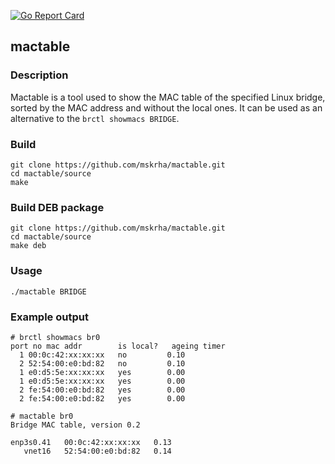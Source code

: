 [![Go Report Card](https://goreportcard.com/badge/github.com/mskrha/mactable)](https://goreportcard.com/report/github.com/mskrha/mactable)

## mactable

### Description
Mactable is a tool used to show the MAC table of the specified Linux bridge, sorted by the MAC address and without the local ones. It can be used as an alternative to the ```brctl showmacs BRIDGE```.

### Build
```shell
git clone https://github.com/mskrha/mactable.git
cd mactable/source
make
```

### Build DEB package
```shell
git clone https://github.com/mskrha/mactable.git
cd mactable/source
make deb
```

### Usage
```shell
./mactable BRIDGE
```

### Example output
```shell
# brctl showmacs br0
port no	mac addr		is local?	ageing timer
  1	00:0c:42:xx:xx:xx	no		   0.10
  2	52:54:00:e0:bd:82	no		   0.10
  1	e0:d5:5e:xx:xx:xx	yes		   0.00
  1	e0:d5:5e:xx:xx:xx	yes		   0.00
  2	fe:54:00:e0:bd:82	yes		   0.00
  2	fe:54:00:e0:bd:82	yes		   0.00
```
```shell
# mactable br0
Bridge MAC table, version 0.2

enp3s0.41	00:0c:42:xx:xx:xx	0.13
   vnet16	52:54:00:e0:bd:82	0.14
```
